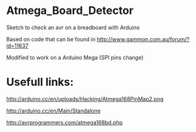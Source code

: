Atmega_Board_Detector
=====================

Sketch to check an avr on a breadboard with Arduino

Based on code that can be found in
http://www.gammon.com.au/forum/?id=11637

Modified to work on a Arduino Mega (SPI pins change)

Usefull links:
==============
http://arduino.cc/en/uploads/Hacking/Atmega168PinMap2.png

http://arduino.cc/en/Main/Standalone

http://avrprogrammers.com/atmega168bd.php
